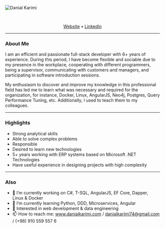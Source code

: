 <img src="http://www.danialkarimi.com/img/Me.png" alt="Danial Karimi" style="text-align: center; margin-bottom: 30px;" />

<p align="center">
  <a href="http://www.danialkarimi.com">Website</a> •
  <a href="https://www.linkedin.com/in/danialk13">Linkedin</a>
</p>

---
<h3> About Me </h3>

  <p> I am an efficient and passionate full-stack developer with 6+ years of experience. During this period, I have become flexible and sociable due to my presence in the     workplace, cooperating with different programmers, being a supervisor, communicating with customers and managers, and participating in software introduction sessions.</p>

  <p> My enthusiasm to discover and improve my knowledge in this professional field has led me to learn what was necessary and required for the organization, for instance,     Docker, Linux, AngularJS, Neo4j, Postgres, Query Performance Tuning, etc. Additionally, I used to teach them to my colleagues.</p>

---
<h3>Highlights</h3>

  - Strong analytical skills
  - Able to solve complex problems
  - Responsible
  - Desired to learn new technologies
  - 5+ years working with ERP systems based on Microsoft .NET Technologies
  - Have useful experience in designing projects with high complexity
    
---
<h3>Also</h3>

- 🔭 I’m currently working on C#, T-SQL, AngularJS, EF Core, Dapper, Linux & Docker
- 🌱 I’m currently learning Python, DDD, Microservices, Angular
- 🧐 Interested in web development & data engineering
- 📫 How to reach me: www.danialkarimi.com  /  danialkarimi74@gmail.com  /  (+98) 910 559 557 6

